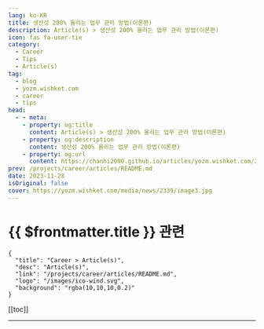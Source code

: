 ```yaml
---
lang: ko-KR
title: 생산성 200% 올리는 업무 관리 방법(이론편)
description: Article(s) > 생산성 200% 올리는 업무 관리 방법(이론편)
icon: fas fa-user-tie
category: 
  - Career
  - Tips
  - Article(s)
tag: 
  - blog
  - yozm.wishket.com
  - career
  - tips
head:
  - - meta:
    - property: og:title
      content: Article(s) > 생산성 200% 올리는 업무 관리 방법(이론편)
    - property: og:description
      content: 생산성 200% 올리는 업무 관리 방법(이론편)
    - property: og:url
      content: https://chanhi2000.github.io/articles/yozm.wishket.com/2339.html
prev: /projects/career/articles/README.md
date: 2023-11-28
isOriginal: false
cover: https://yozm.wishket.com/media/news/2339/image3.jpg
---
```


# {{ $frontmatter.title }} 관련

```component VPCard
{
  "title": "Career > Article(s)",
  "desc": "Article(s)",
  "link": "/projects/career/articles/README.md",
  "logo": "/images/ico-wind.svg",
  "background": "rgba(10,10,10,0.2)"
}
```

[[toc]]

---

<SiteInfo
  name="생산성 200% 올리는 업무 관리 방법(이론편) | 요즘IT"
  desc="우리는 하루 대부분의 시간을 일하는 데 사용합니다. 하지만 현실은 어떤가요? 과연 나는 들이는 시간만큼 결과물을 내고 있을까요? 혹시 본인이 다음 내용 중 해당하는 게 있는지 확인해보세요. 출근은 일찍 했는데 뭐부터 해야 할지 모르겠다, 오늘 온종일 일했는데 뭘 했는지 모르겠다, 일하는데 사소한 것을 빼먹어서 수정사항이 생긴다, 일정을 못 지켜서 야근하는 날이 자주 있다. 고개를 한 번이라도 끄덕이셨나요?  그렇다면 오늘 제가 공유할 내용이 큰 도움이 될 것입니다."
  url="https://yozm.wishket.com/magazine/detail/2339/"
  logo="https://yozm.wishket.com/static/renewal/img/global/gnb_yozmit.svg"
  preview="https://yozm.wishket.com/media/news/2339/image3.jpg"/>

<!-- TODO: 작성 -->

